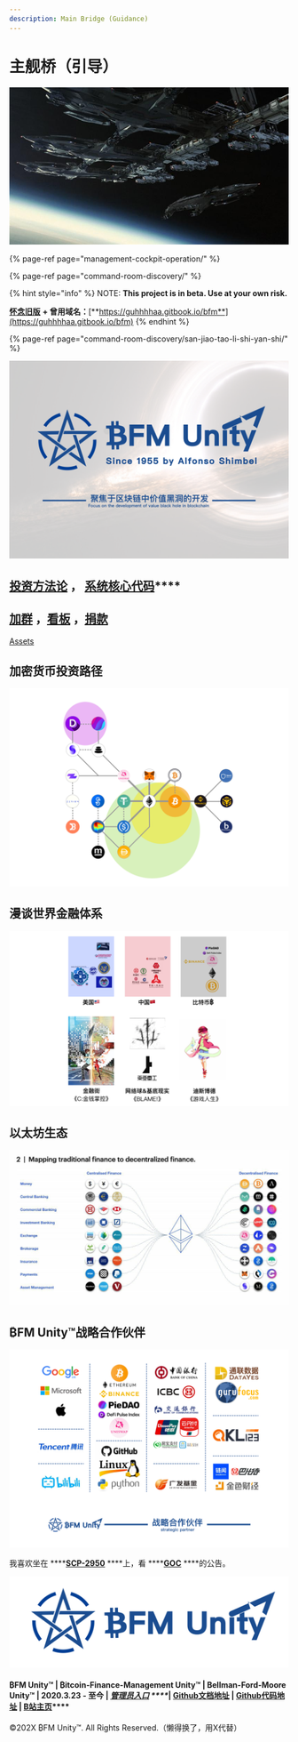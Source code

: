 ```yaml
---
description: Main Bridge (Guidance)
---
```


# 主舰桥（引导）

![&#x4E3B;&#x8230;&#x6865;&#xFF08;&#x5F15;&#x5BFC;&#xFF09;](.gitbook/assets/src-http___img4.178.com_news_201711_305754270311_o_305754450631.jpg-and-refer-http___img4.178.jpeg)

{% page-ref page="management-cockpit-operation/" %}

{% page-ref page="command-room-discovery/" %}

{% hint style="info" %}
NOTE: **This project is in beta. Use at your own risk.**    
  
[**怀念旧版**](https://guhhhhaa.gitbook.io/bfm-unity-doc-v1/) **+ 曾用域名：**[**https://guhhhhaa.gitbook.io/bfm**](https://guhhhhaa.gitbook.io/bfm)
{% endhint %}

{% page-ref page="command-room-discovery/san-jiao-tao-li-shi-yan-shi/" %}

![](.gitbook/assets/bfm-unity-2.0.png)

## [**投资方法论**](https://guhhhhaa.gitbook.io/joinquant/jin-rong-li-lun-zong-jie)  **，** [**系统核心代码**](https://guhhhhaa.gitbook.io/bfm/ruan-jian-bfm-on-python)\*\*\*\*

## [加群](https://guhhhhaa.gitbook.io/bfm/ru-he-jia-ru-wo-men-de-tao-lun-qun-zu) ，[看板](https://trello.com/b/z4aDgNAL/todolist) ，[捐款](https://guhhhhaa.gitbook.io/bfm/juan-zeng-da-shang)

[Assets](https://share.weiyun.com/s6DJ9fiz)

## 加密货币投资路径

![](.gitbook/assets/defi_2.png)

## 漫谈世界金融体系

![](.gitbook/assets/ping-mu-kuai-zhao-20210203-shang-wu-11.33.58.png)

## 以太坊生态

![](.gitbook/assets/ef558f261bce694919b0240c57cf96e8.jpg)

## ₿FM Unity™战略合作伙伴

![](.gitbook/assets/bfm-unity-zhan-lve-he-zuo-huo-ban-.png)

我喜欢坐在 ****[**SCP-2950**](https://www.bilibili.com/video/BV1ts411g7Qw) ****上，看 ****[**GOC**](https://www.bilibili.com/video/BV1gW411J7eP) ****的公告。



![&#x20BF;FM Unity&#x2122;](.gitbook/assets/bfm-unity-logo.png)

#### ₿FM Unity™ \| ₿itcoin-Finance-Management Unity™ \| Bellman-Ford-Moore Unity™ \| 2020.3.23 - 至今 \| [_**管理员入口**_](https://app.gitbook.com/@guhhhhaa/s/bfm/) _****_**\|** [**Github文档地址**](https://github.com/guhhhhaa/bfm-gitbook) **\|** [**Github代码地址**](https://github.com/guhhhhaa/bfm-group-file) **\|** [**B站主页**](https://space.bilibili.com/11708778)\*\*\*\*

©202X ₿FM Unity™. All Rights Reserved.（懒得换了，用X代替）

